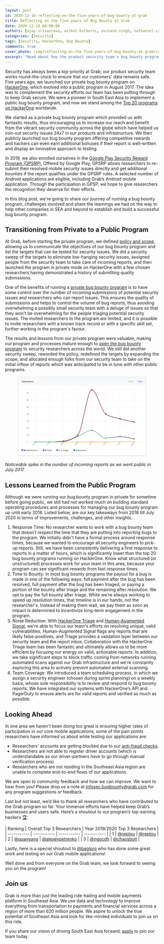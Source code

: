 ```yaml
---
layout: post
id: 2020-12-16-reflecting-on-the-five-years-of-bug-bounty-at-grab
title: Reflecting on the five years of Bug Bounty at Grab
date: 2020-12-16 00:00:00
authors: [ajay-srivastava, aniket-kulkarni, avinash-singh, nathaniel-callens]
categories: [Security]
tags: [Security, HackerOne, Bug Bounty]
comments: true
cover_photo: /img/reflecting-on-the-five-years-of-bug-bounty-at-grab/cover.jpg
excerpt: "Read about how the product security team's bug bounty program has helped keep Grab secure."
---
```


Security has always been a top-priority at Grab; our product security team works round-the-clock to ensure that our customers' data remains safe. Five years ago, we launched our private bug bounty program on [HackerOne](https://hackerone.com/grab), which evolved into a public program in August 2017. The idea was to complement the security efforts our team has been putting through to keep Grab secure. We were a pioneer in South East Asia to implement a public bug bounty program, and now we stand among the [Top 20 programs on HackerOne](https://www.hackerone.com/resources/e-book/top-20-public-bug-bounty-programs) worldwide.

We started as a private bug bounty program which provided us with fantastic results, thus encouraging us to increase our reach and benefit from the vibrant security community across the globe which have helped us iron-out security issues 24x7 in our products and infrastructure. We then publicly launched our bug bounty program offering competitive rewards and hackers can even earn additional bonuses if their report is well-written and display an innovative approach to testing.

In 2019, we also enrolled ourselves in the [Google Play Security Reward Program (GPSRP)](https://hackerone.com/googleplay), Offered by Google Play, GPSRP allows researchers to re-submit their resolved mobile security issues directly and get additional bounties if the report qualifies under the GPSRP rules. A selected number of Android applications are eligible, including Grab’s Android mobile application. Through the participation in GPSP, we hope to give researchers the recognition they deserve for their efforts.

In this blog post, we're going to share our journey of running a bug bounty program, challenges involved and share the learnings we had on the way to help other companies in SEA and beyond to establish and build a successful bug bounty program.

## Transitioning from Private to a Public Program

At Grab, before starting the private program, we defined [policy and scope](https://docs.hackerone.com/programs/policy-and-scope.html), allowing us to communicate the objectives of our bug bounty program and list the targets that can be tested for security issues. We did a security sweep of the targets to eliminate low-hanging security issues, assigned people from the security team to take care of incoming reports, and then launched the program in private mode on HackerOne with a few chosen researchers having demonstrated a history of submitting quality submissions.

One of the benefits of running a [private bug bounty program](https://docs.hackerone.com/programs/private-vs-public-programs.html) is to have some control over the number of incoming submissions of potential security issues and researchers who can report issues. This ensures the quality of submissions and helps to control the volume of bug reports, thus avoiding overwhelming a possibly small security team with a deluge of issues so that they won't be overwhelming for the people triaging potential security issues. The invited researchers to the program are limited, and it is possible to invite researchers with a known track record or with a specific skill set, further working in the program's favour.

The results and lessons from our private program were valuable, making our program and processes mature enough to [open the bug bounty program](https://www.techinasia.com/grab-public-bug-bounty) to security researchers across the world. We still did another security sweep, reworded the policy, redefined the targets by expanding the scope, and allocated enough folks from our security team to take on the initial inflow of reports which was anticipated to be in tune with other public programs.


<div class="post-image-section"><figure>
  <img src="/img/reflecting-on-the-five-years-of-bug-bounty-at-grab/image1.png" alt="Submissions">
</figure></div>

_Noticeable spike in the number of incoming reports as we went public in July 2017._

## Lessons Learned from the Public Program

Although we were running our bug bounty program in private for sometime before going public, we still had not worked much on building standard operating procedures and processes for managing our bug bounty program up until early 2018. Listed below, are our key takeaways from 2018 till July 2020 in terms of improvements, challenges, and other insights.

1.  Response Time: No researcher wants to work with a bug bounty team that doesn't respect the time that they are putting into reporting bugs to the program. We initially didn't have a formal process around response times, because we wanted to encourage all security engineers to pick-up reports. Still, we have been consistently delivering a first response to reports in a matter of hours, which is significantly lower than the top 20 bug bounty programs running on HackerOne. Know what structured (or unstructured) processes work for your team in this area, because your program can see significant rewards from fast response times.
2.  Time to Bounty: In most bug bounty programs the payout for a bug is made in one of the following ways: full payment after the bug has been resolved, full payment after the bug has been triaged, or paying a portion of the bounty after triage and the remaining after resolution. We opt to pay the full bounty after triage. While we're always working to speed up resolution times, that timeline is in our hands, not the researcher's. Instead of making them wait, we pay them as soon as impact is determined to incentivize long-term engagement in the program.
3.  Noise Reduction: With [HackerOne Triage](https://www.hackerone.com/services) and [Human-Augmented Signal](https://www.hackerone.com/blog/Double-your-signal-double-your-fun), we're able to focus our team's efforts on resolving unique, valid vulnerabilities. Human-Augmented Signal flags any reports that are likely false-positives, and Triage provides a validation layer between our security team and the report inbox. Collaboration with the HackerOne Triage team has been fantastic and ultimately allows us to be more efficient by focusing our energy on valid, actionable reports. In addition, we take significant steps to block traffic coming from networks running automated scans against our Grab infrastructure and we're constantly exploring this area to actively prevent automated external scanning.
4.  Team Coverage: We introduced a team scheduling process, in which we assign a security engineer (chosen during sprint planning) on a weekly basis, whose sole responsibility is to review and respond to bug bounty reports. We have integrated our systems with HackerOne’s API and PagerDuty to ensure alerts are for valid reports and verified as much as possible.

## Looking Ahead

In one area we haven't been doing too great is ensuring higher rates of participation in our core mobile applications; some of the pain points researchers have informed us about while testing our applications are:

*   Researchers' accounts are getting blocked due to our [anti-fraud checks](https://engineering.grab.com/using-grabs-trust-counter-service-to-detect-fraud-successfully).
*   Researchers are not able to register driver accounts (which is understandable as our driver-partners have to go through manual verification process)
*   Researchers who are not residing in the Southeast Asia region are unable to complete end-to-end flows of our applications.

We are open to community feedback and how we can improve. We want to hear from you! Please drop us a note at [infosec.bugbounty@grab.com](mailto:infosec.bugbounty@grab.com) for any program suggestions or feedback.

Last but not least, we’d like to thank all researchers who have contributed to the Grab program so far. Your immense efforts have helped keep Grab’s businesses and users safe. Here’s a shoutout to our program’s top-earning hackers [🏆](https://emojipedia.org/trophy/%23:~:text%3DThe%2520trophy%2520emoji%2520is%2520a,the%2520bottom%2520detailing%2520the%2520award.%26text%3DTrophy%2520was%2520approved%2520as%2520part,to%2520Emoji%25201.0%2520in%25202015.):

| Ranking | Overall Top 3 Researchers | Year 2019/2020 Top 3 Researchers |
| ----------- | ----------- | ----------- | ----------- |
| 1 | [@reptou](https://hackerone.com/reptou?type%3Duser) | [@reptou](https://hackerone.com/reptou?type%3Duser) |
| 2 | [@quanyang](https://hackerone.com/quanyang?type%3Duser) | [@alexeypetrenko](https://hackerone.com/alexeypetrenko?type%3Duser) |
| 3 | [@ngocdh](https://hackerone.com/ngocdh?type%3Duser) |  [@chaosbolt](https://hackerone.com/chaosbolt?type%3Duser) |

Lastly, here is a special shoutout to [@bagipro](https://hackerone.com/bagipro) who has done some great work and testing on our Grab mobile applications!

Well done and from everyone on the Grab team, we look forward to seeing you on the program!

## Join us

Grab is more than just the leading ride-hailing and mobile payments platform in Southeast Asia. We use data and technology to improve everything from transportation to payments and financial services across a region of more than 620 million people. We aspire to unlock the true potential of Southeast Asia and look for like-minded individuals to join us on this ride.

If you share our vision of driving South East Asia forward, [apply](https://grab.careers/jobs/) to join our team today.
